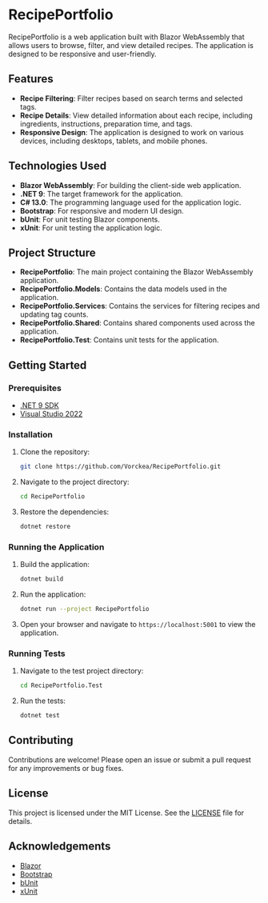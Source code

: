 # RecipePortfolio

RecipePortfolio is a web application built with Blazor WebAssembly that allows users to browse, filter, and view detailed recipes. The application is designed to be responsive and user-friendly.

## Features

- **Recipe Filtering**: Filter recipes based on search terms and selected tags.
- **Recipe Details**: View detailed information about each recipe, including ingredients, instructions, preparation time, and tags.
- **Responsive Design**: The application is designed to work on various devices, including desktops, tablets, and mobile phones.

## Technologies Used

- **Blazor WebAssembly**: For building the client-side web application.
- **.NET 9**: The target framework for the application.
- **C# 13.0**: The programming language used for the application logic.
- **Bootstrap**: For responsive and modern UI design.
- **bUnit**: For unit testing Blazor components.
- **xUnit**: For unit testing the application logic.

## Project Structure

- **RecipePortfolio**: The main project containing the Blazor WebAssembly application.
- **RecipePortfolio.Models**: Contains the data models used in the application.
- **RecipePortfolio.Services**: Contains the services for filtering recipes and updating tag counts.
- **RecipePortfolio.Shared**: Contains shared components used across the application.
- **RecipePortfolio.Test**: Contains unit tests for the application.

## Getting Started

### Prerequisites

- [.NET 9 SDK](https://dotnet.microsoft.com/download/dotnet/9.0)
- [Visual Studio 2022](https://visualstudio.microsoft.com/vs/)

### Installation

1. Clone the repository:
    ```sh
    git clone https://github.com/Vorckea/RecipePortfolio.git
    ```
2. Navigate to the project directory:
    ```sh
    cd RecipePortfolio
    ```
3. Restore the dependencies:
    ```sh
    dotnet restore
    ```

### Running the Application

1. Build the application:
    ```sh
    dotnet build
    ```
2. Run the application:
    ```sh
    dotnet run --project RecipePortfolio
    ```
3. Open your browser and navigate to `https://localhost:5001` to view the application.

### Running Tests

1. Navigate to the test project directory:
    ```sh
    cd RecipePortfolio.Test
    ```
2. Run the tests:
    ```sh
    dotnet test
    ```

## Contributing

Contributions are welcome! Please open an issue or submit a pull request for any improvements or bug fixes.

## License

This project is licensed under the MIT License. See the [LICENSE](LICENSE) file for details.

## Acknowledgements

- [Blazor](https://dotnet.microsoft.com/apps/aspnet/web-apps/blazor)
- [Bootstrap](https://getbootstrap.com/)
- [bUnit](https://bunit.dev/)
- [xUnit](https://xunit.net/)
